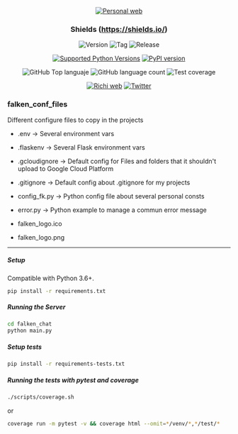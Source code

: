 <div align="center">
  
  [![Personal web](https://falken-home.herokuapp.com/static/home_project/img/falken_logo.png)](https://richionline-portfolio.nw.r.appspot.com)
### Shields (https://shields.io/)

![Version](https://img.shields.io/badge/version-1.0.0-blue) 
![Tag](https://img.shields.io/badge/tag-1.0.0-blue) 
![Release](https://img.shields.io/badge/release-1.0.0-blue)

[![Supported Python Versions](https://img.shields.io/pypi/pyversions/rich/10.11.0)](https://www.python.org) 
[![PyPI version](https://badge.fury.io/py/rich.svg)](https://badge.fury.io/py/rich)

![GitHub Top languaje](https://img.shields.io/github/languages/top/falken20/falken_conf_files) 
![GitHub language count](https://img.shields.io/github/languages/count/falken20/falken_conf_files) 
![Test coverage](https://img.shields.io/badge/test%20coverage-93%25-green)

[![Richi web](https://img.shields.io/badge/web-richionline-blue)](https://richionline-portfolio.nw.r.appspot.com) 
[![Twitter](https://img.shields.io/twitter/follow/richionline?style=social)](https://twitter.com/richionline)
</div>

### falken_conf_files
Different configure files to copy in the projects

- .env -> Several environment vars
- .flaskenv -> Several Flask environment vars
- .gcloudignore -> Default config for Files and folders that it shouldn't upload to Google Cloud Platform
- .gitignore -> Default config about .gitignore for my projects
- config_fk.py -> Python config file about several personal consts
- error.py -> Python example to manage a commun error message

- falken_logo.ico
- falken_logo.png

---

##### Setup

Compatible with Python 3.6+.

```bash
pip install -r requirements.txt
```

##### Running the Server

```bash
cd falken_chat
python main.py
```

##### Setup tests

```bash
pip install -r requirements-tests.txt
```

##### Running the tests with pytest and coverage

```bash
./scripts/coverage.sh
```
or
```bash
coverage run -m pytest -v && coverage html --omit=*/venv/*,*/test/*
```
